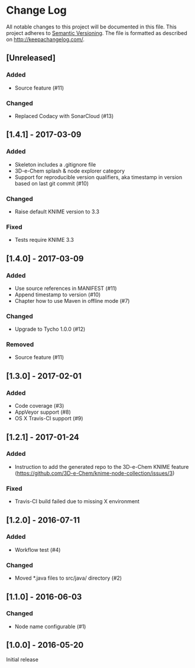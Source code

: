 # Change Log
All notable changes to this project will be documented in this file.
This project adheres to [Semantic Versioning](http://semver.org/).
The file is formatted as described on http://keepachangelog.com/.

## [Unreleased]

### Added

* Source feature (#11)

### Changed

* Replaced Codacy with SonarCloud (#13)

## [1.4.1] - 2017-03-09

### Added

* Skeleton includes a .gitignore file
* 3D-e-Chem splash & node explorer category
* Support for reproducible version qualifiers, aka timestamp in version based on last git commit (#10)

### Changed

* Raise default KNIME version to 3.3

### Fixed

* Tests require KNIME 3.3

## [1.4.0] - 2017-03-09

### Added

* Use source references in MANIFEST (#11)
* Append timestamp to version (#10)
* Chapter how to use Maven in offline mode (#7)

### Changed

* Upgrade to Tycho 1.0.0 (#12)

### Removed

* Source feature (#11)

## [1.3.0] - 2017-02-01

### Added

* Code coverage (#3)
* AppVeyor support (#8)
* OS X Travis-CI support (#9)

## [1.2.1] - 2017-01-24

### Added

* Instruction to add the generated repo to the 3D-e-Chem KNIME feature (https://github.com/3D-e-Chem/knime-node-collection/issues/3)

### Fixed

* Travis-CI build failed due to missing X environment

## [1.2.0] - 2016-07-11

### Added

* Workflow test (#4)

### Changed

* Moved *.java files to src/java/ directory (#2)

## [1.1.0] - 2016-06-03

### Changed

* Node name configurable (#1)

## [1.0.0] - 2016-05-20

Initial release
